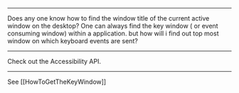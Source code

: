 
----
Does any one know how to find the window title of the current active window on the desktop? One can always find the key window ( or event consuming window) within a application. but how will i find out top most window on which keyboard events are sent?

----
Check out the Accessibility API.

----
See [[HowToGetTheKeyWindow]]
